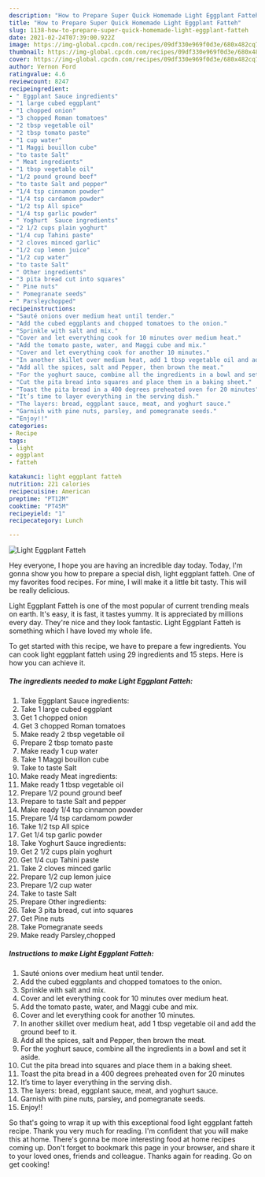 ```yaml
---
description: "How to Prepare Super Quick Homemade Light Eggplant Fatteh"
title: "How to Prepare Super Quick Homemade Light Eggplant Fatteh"
slug: 1138-how-to-prepare-super-quick-homemade-light-eggplant-fatteh
date: 2021-02-24T07:39:00.922Z
image: https://img-global.cpcdn.com/recipes/09df330e969f0d3e/680x482cq70/light-eggplant-fatteh-recipe-main-photo.jpg
thumbnail: https://img-global.cpcdn.com/recipes/09df330e969f0d3e/680x482cq70/light-eggplant-fatteh-recipe-main-photo.jpg
cover: https://img-global.cpcdn.com/recipes/09df330e969f0d3e/680x482cq70/light-eggplant-fatteh-recipe-main-photo.jpg
author: Vernon Ford
ratingvalue: 4.6
reviewcount: 8247
recipeingredient:
- " Eggplant Sauce ingredients"
- "1 large cubed eggplant"
- "1 chopped onion"
- "3 chopped Roman tomatoes"
- "2 tbsp vegetable oil"
- "2 tbsp tomato paste"
- "1 cup water"
- "1 Maggi bouillon cube"
- "to taste Salt"
- " Meat ingredients"
- "1 tbsp vegetable oil"
- "1/2 pound ground beef"
- "to taste Salt and pepper"
- "1/4 tsp cinnamon powder"
- "1/4 tsp cardamom powder"
- "1/2 tsp All spice"
- "1/4 tsp garlic powder"
- " Yoghurt  Sauce ingredients"
- "2 1/2 cups plain yoghurt"
- "1/4 cup Tahini paste"
- "2 cloves minced garlic"
- "1/2 cup lemon juice"
- "1/2 cup water"
- "to taste Salt"
- " Other ingredients"
- "3 pita bread cut into squares"
- " Pine nuts"
- " Pomegranate seeds"
- " Parsleychopped"
recipeinstructions:
- "Sauté onions over medium heat until tender."
- "Add the cubed eggplants and chopped tomatoes to the onion."
- "Sprinkle with salt and mix."
- "Cover and let everything cook for 10 minutes over medium heat."
- "Add the tomato paste, water, and Maggi cube and mix."
- "Cover and let everything cook for another 10 minutes."
- "In another skillet over medium heat, add 1 tbsp vegetable oil and add the ground beef to it."
- "Add all the spices, salt and Pepper, then brown the meat."
- "For the yoghurt sauce, combine all the ingredients in a bowl and set it aside."
- "Cut the pita bread into squares and place them in a baking sheet."
- "Toast the pita bread in a 400 degrees preheated oven for 20 minutes"
- "It’s time to layer everything in the serving dish."
- "The layers: bread, eggplant sauce, meat, and yoghurt sauce."
- "Garnish with pine nuts, parsley, and pomegranate seeds."
- "Enjoy!!"
categories:
- Recipe
tags:
- light
- eggplant
- fatteh

katakunci: light eggplant fatteh 
nutrition: 221 calories
recipecuisine: American
preptime: "PT12M"
cooktime: "PT45M"
recipeyield: "1"
recipecategory: Lunch

---
```



![Light Eggplant Fatteh](https://img-global.cpcdn.com/recipes/09df330e969f0d3e/680x482cq70/light-eggplant-fatteh-recipe-main-photo.jpg)

Hey everyone, I hope you are having an incredible day today. Today, I'm gonna show you how to prepare a special dish, light eggplant fatteh. One of my favorites food recipes. For mine, I will make it a little bit tasty. This will be really delicious.



Light Eggplant Fatteh is one of the most popular of current trending meals on earth. It's easy, it is fast, it tastes yummy. It is appreciated by millions every day. They're nice and they look fantastic. Light Eggplant Fatteh is something which I have loved my whole life.


To get started with this recipe, we have to prepare a few ingredients. You can cook light eggplant fatteh using 29 ingredients and 15 steps. Here is how you can achieve it.

<!--inarticleads1-->

##### The ingredients needed to make Light Eggplant Fatteh:

1. Take  Eggplant Sauce ingredients:
1. Take 1 large cubed eggplant
1. Get 1 chopped onion
1. Get 3 chopped Roman tomatoes
1. Make ready 2 tbsp vegetable oil
1. Prepare 2 tbsp tomato paste
1. Make ready 1 cup water
1. Take 1 Maggi bouillon cube
1. Take to taste Salt
1. Make ready  Meat ingredients:
1. Make ready 1 tbsp vegetable oil
1. Prepare 1/2 pound ground beef
1. Prepare to taste Salt and pepper
1. Make ready 1/4 tsp cinnamon powder
1. Prepare 1/4 tsp cardamom powder
1. Take 1/2 tsp All spice
1. Get 1/4 tsp garlic powder
1. Take  Yoghurt  Sauce ingredients:
1. Get 2 1/2 cups plain yoghurt
1. Get 1/4 cup Tahini paste
1. Take 2 cloves minced garlic
1. Prepare 1/2 cup lemon juice
1. Prepare 1/2 cup water
1. Take to taste Salt
1. Prepare  Other ingredients:
1. Take 3 pita bread, cut into squares
1. Get  Pine nuts
1. Take  Pomegranate seeds
1. Make ready  Parsley,chopped




<!--inarticleads2-->

##### Instructions to make Light Eggplant Fatteh:

1. Sauté onions over medium heat until tender.
1. Add the cubed eggplants and chopped tomatoes to the onion.
1. Sprinkle with salt and mix.
1. Cover and let everything cook for 10 minutes over medium heat.
1. Add the tomato paste, water, and Maggi cube and mix.
1. Cover and let everything cook for another 10 minutes.
1. In another skillet over medium heat, add 1 tbsp vegetable oil and add the ground beef to it.
1. Add all the spices, salt and Pepper, then brown the meat.
1. For the yoghurt sauce, combine all the ingredients in a bowl and set it aside.
1. Cut the pita bread into squares and place them in a baking sheet.
1. Toast the pita bread in a 400 degrees preheated oven for 20 minutes
1. It’s time to layer everything in the serving dish.
1. The layers: bread, eggplant sauce, meat, and yoghurt sauce.
1. Garnish with pine nuts, parsley, and pomegranate seeds.
1. Enjoy!!




So that's going to wrap it up with this exceptional food light eggplant fatteh recipe. Thank you very much for reading. I'm confident that you will make this at home. There's gonna be more interesting food at home recipes coming up. Don't forget to bookmark this page in your browser, and share it to your loved ones, friends and colleague. Thanks again for reading. Go on get cooking!
